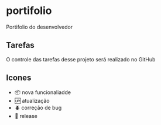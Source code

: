 # portifolio

Portifolio do desenvolvedor

## Tarefas

O controle das tarefas desse projeto será realizado no GitHub

## Icones 

- :package: nova funcionaliadde
- :up: atualização
- :beetle: correção de bug
- :checkered_flag: release